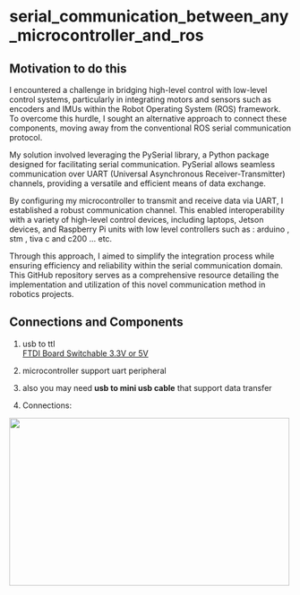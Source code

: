 # serial_communication_between_any_microcontroller_and_ros

## Motivation to do this
 I encountered a challenge in bridging high-level control with low-level control systems, particularly in integrating motors and sensors such as encoders and IMUs within the Robot Operating System (ROS) framework. To overcome this hurdle, I sought an alternative approach to connect these components, moving away from the conventional ROS serial communication protocol.

My solution involved leveraging the PySerial library, a Python package designed for facilitating serial communication. PySerial allows seamless communication over UART (Universal Asynchronous Receiver-Transmitter) channels, providing a versatile and efficient means of data exchange.

By configuring my microcontroller to transmit and receive data via UART, I established a robust communication channel. This enabled interoperability with a variety of high-level control devices, including laptops, Jetson devices, and Raspberry Pi units with low level controllers such as : arduino , stm , tiva c and c200 ... etc.

Through this approach, I aimed to simplify the integration process while ensuring efficiency and reliability within the serial communication domain. This GitHub repository serves as a comprehensive resource detailing the implementation and utilization of this novel communication method in robotics projects.
 
## Connections and Components
1. usb to ttl  
   [FTDI Board Switchable 3.3V or 5V](https://store.fut-electronics.com/products/ftdi-board-switchable-3-3-or-5v)

2. microcontroller support uart peripheral

3. also you may need **usb to mini usb cable** that support data transfer 

4. Connections:
<img src="https://iotforgeeks.com/wp-content/uploads/2020/03/Programming-STM32-with-USB-to-Serial-TTL.jpg" width="500" height="300">

## 
